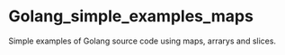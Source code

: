 # Golang_simple_examples_maps
Simple examples of Golang source code using maps, arrarys and slices.
